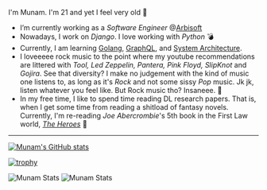 I'm Munam. I'm 21 and yet I feel very old  👋


- I’m currently working as a *Software Engineer* @[Arbisoft](https://arbisoft.com/)
- Nowadays, I work on *Django*. I love working with *Python* :bomb:
- Currently, I am learning [Golang](https://tour.golang.org/), [GraphQL](https://graphql.org/), and [System Architecture](https://www.amazon.com/Clean-Architecture-Craftsmans-Software-Structure/dp/01344941640).
- I loveeeee rock music to the point where my youtube recommendations are littered with *Tool, Led Zeppelin, Pantera, Pink Floyd, SlipKnot* and *Gojira*. See that diversity? I make no judgement with the kind of music one listens to, as long as it's *Rock* and not some sissy *Pop* music. Jk jk, listen whatever you feel like. But Rock music tho? Insaneee. :metal:
- In my free time, I like to spend time reading DL research papers. That is, when I get some time from reading a shitload of fantasy novels. Currently, I'm re-reading *Joe Abercrombie*'s 5th book in the First Law world, [*The Heroes*](https://www.goodreads.com/book/show/9300768-the-heroes) :book:

***

[![Munam's GitHub stats](https://github-readme-stats.vercel.app/api?username=aightmunam&show_icons=true&theme=radical)](https://github.com/anuraghazra/github-readme-stats)

[![trophy](https://github-profile-trophy.vercel.app/?username=aightmunam&theme=darkhub&no-bg=true&no-frame=true&rank=SSS,SS,S,AAA,AA,A)](https://github.com/ryo-ma/github-profile-trophy)

![Munam Stats](https://github-profile-summary-cards.vercel.app/api/cards/profile-details?username=aightmunam&theme=solarized_dark)
![Munam Stats](https://github-profile-summary-cards.vercel.app/api/cards/repos-per-language?username=aightmunam&theme=solarized_dark)

